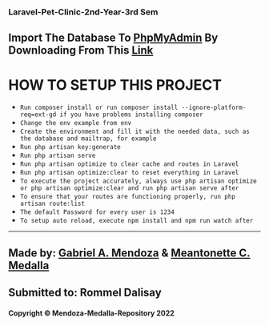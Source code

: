 ### Laravel-Pet-Clinic-2nd-Year-3rd Sem
## Import The Database To [PhpMyAdmin](http://localhost/phpmyadmin/) By Downloading From This [Link](https://drive.google.com/drive/folders/1ApErDFturcb1tgqGDqO-LwDG51ApV2FW?usp=sharing)

# HOW TO SETUP THIS PROJECT 

-   `Run composer install or run composer install --ignore-platform-req=ext-gd if you have problems installing composer`
-   `Change the env example from env`
-   `Create the environment and fill it with the needed data, such as the database and mailtrap, for example`
-   `Run php artisan key:generate`
-   `Run php artisan serve`
-   `Run php artisan optimize to clear cache and routes in Laravel`
-   `Run php artisan optimize:clear to reset everything in Laravel`
-   `To execute the project accurately, always use php artisan optimize or php artisan optimize:clear and run php artisan serve after`
-   `To ensure that your routes are functioning properly, run php artisan route:list`
-   `The default Password for every user is 1234`
-   `To setup auto reload, execute npm install and npm run watch after`

---

## Made by: [Gabriel A. Mendoza](https://github.com/GabTheGreat25) & [Meantonette C. Medalla](https://github.com/meantonette)

## Submitted to: Rommel Dalisay

#### Copyright © Mendoza-Medalla-Repository 2022
